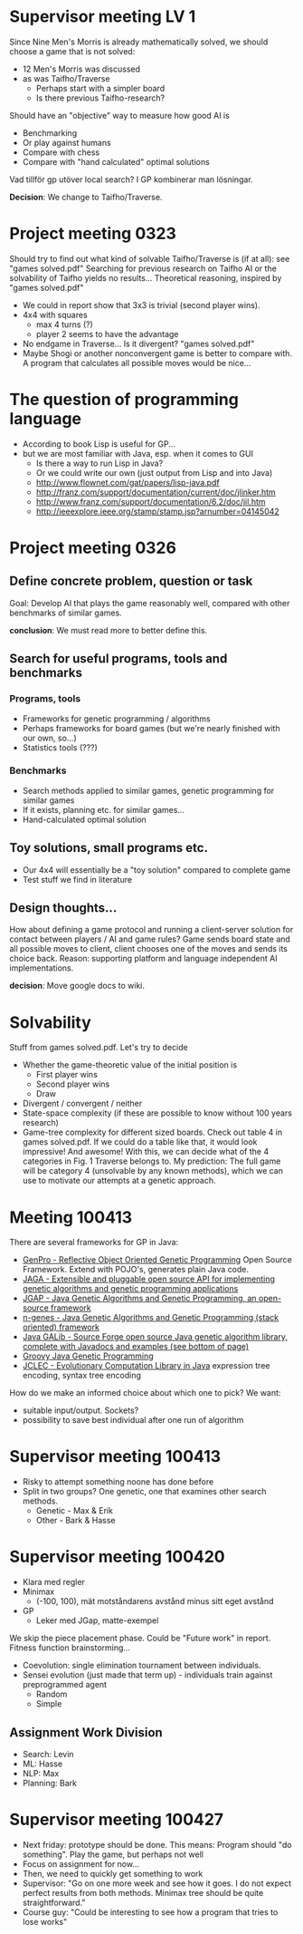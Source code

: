 # Supervisor meeting LV 1 #

Since Nine Men's Morris is already mathematically solved, we should choose a game that is not solved:
  * 12 Men's Morris was discussed
  * as was Taifho/Traverse
    * Perhaps start with a simpler board
    * Is there previous Taifho-research?

Should have an "objective" way to measure how good AI is
  * Benchmarking
  * Or play against humans
  * Compare with chess
  * Compare with "hand calculated" optimal solutions

Vad tillför gp utöver local search? I GP kombinerar man lösningar.

**Decision**: We change to Taifho/Traverse.

# Project meeting 0323 #

Should try to find out what kind of solvable Taifho/Traverse is (if at all): see "games solved.pdf"
Searching for previous research on Taifho AI or the solvability of Taifho yields no results...
Theoretical reasoning, inspired by "games solved.pdf"
  * We could in report show that 3x3 is trivial (second player wins).
  * 4x4 with squares
    * max 4 turns (?)
    * player 2 seems to have the advantage
  * No endgame in Traverse... Is it divergent? "games solved.pdf"
  * Maybe Shogi or another nonconvergent game is better to compare with.
A program that calculates all possible moves would be nice...

# The question of programming language #

  * According to book Lisp is useful for GP...
  * but we are most familiar with Java, esp. when it comes to GUI
    * Is there a way to run Lisp in Java?
    * Or we could write our own (just output from Lisp and into Java)
    * http://www.flownet.com/gat/papers/lisp-java.pdf
    * http://franz.com/support/documentation/current/doc/jlinker.htm
    * http://www.franz.com/support/documentation/6.2/doc/jil.htm
    * http://ieeexplore.ieee.org/stamp/stamp.jsp?arnumber=04145042

# Project meeting 0326 #

## Define concrete problem, question or task ##

Goal: Develop AI that plays the game reasonably well, compared with other benchmarks of similar games.

**conclusion**: We must read more to better define this.

## Search for useful programs, tools and benchmarks ##

### Programs, tools ###

  * Frameworks for genetic programming / algorithms
  * Perhaps frameworks for board games (but we're nearly finished with our own, so...)
  * Statistics tools (???)

### Benchmarks ###

  * Search methods applied to similar games, genetic programming for similar games
  * If it exists, planning etc. for similar games...
  * Hand-calculated optimal solution

## Toy solutions, small programs etc. ##

  * Our 4x4 will essentially be a "toy solution" compared to complete game
  * Test stuff we find in literature

## Design thoughts... ##

How about defining a game protocol and running a client-server solution for contact between players / AI and game rules? Game sends board state and all possible moves to client, client chooses one of the moves and sends its choice back. Reason: supporting platform and language independent AI implementations.

**decision**: Move google docs to wiki.

# Solvability #

Stuff from games solved.pdf.
Let's try to decide
  * Whether the game-theoretic value of the initial position is
    * First player wins
    * Second player wins
    * Draw
  * Divergent / convergent / neither
  * State-space complexity (if these are possible to know without 100 years research)
  * Game-tree complexity
for different sized boards. Check out table 4 in games solved.pdf. If we could do a table like that, it would look impressive! And awesome!
With this, we can decide what of the 4 categories in Fig. 1 Traverse belongs to. My prediction: The full game will be category 4 (unsolvable by any known methods), which we can use to motivate our attempts at a genetic approach.

# Meeting 100413 #

There are several frameworks for GP in Java:
  * [GenPro - Reflective Object Oriented Genetic Programming](http://code.google.com/p/genpro/) Open Source Framework. Extend with POJO's, generates plain Java code.
  * [JAGA - Extensible and pluggable open source API for implementing genetic algorithms and genetic programming applications](http://www.jaga.org)
  * [JGAP - Java Genetic Algorithms and Genetic Programming, an open-source framework](http://jgap.sourceforge.net)
  * [n-genes - Java Genetic Algorithms and Genetic Programming (stack oriented) framework](http://cui.unige.ch/spc/tools/n-genes/)
  * [Java GALib - Source Forge open source Java genetic algorithm library, complete with Javadocs and examples (see bottom of page)](http://www.softtechdesign.com/GA/EvolvingABetterSolution-GA.html)
  * [Groovy Java Genetic Programming](http://jgprog.sourceforge.net/)
  * [JCLEC - Evolutionary Computation Library in Java](http://jclec.sourceforge.net/) expression tree encoding, syntax tree encoding

How do we make an informed choice about which one to pick? We want:
  * suitable input/output. Sockets?
  * possibility to save best individual after one run of algorithm

# Supervisor meeting 100413 #
  * Risky to attempt something noone has done before
  * Split in two groups? One genetic, one that examines other search methods.
    * Genetic - Max & Erik
    * Other - Bark & Hasse

# Supervisor meeting 100420 #
  * Klara med regler
  * Minimax
    * (-100, 100), mät motståndarens avstånd minus sitt eget avstånd
  * GP
    * Leker med JGap, matte-exempel

We skip the piece placement phase. Could be "Future work" in report.
Fitness function brainstorming...
  * Coevolution: single elimination tournament between individuals.
  * Sensei evolution (just made that term up) - individuals train against preprogrammed agent
    * Random
    * Simple

## Assignment Work Division ##
  * Search: Levin
  * ML: Hasse
  * NLP: Max
  * Planning: Bark

# Supervisor meeting 100427 #
  * Next friday: prototype should be done. This means: Program should "do something". Play the game, but perhaps not well
  * Focus on assignment for now...
  * Then, we need to quickly get something to work
  * Supervisor: "Go on one more week and see how it goes. I do not expect perfect results from both methods. Minimax tree should be quite straightforward."
  * Course guy: "Could be interesting to see how a program that tries to lose works"